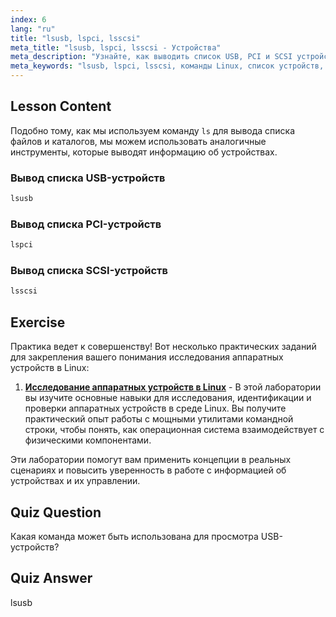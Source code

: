 ```yaml
---
index: 6
lang: "ru"
title: "lsusb, lspci, lsscsi"
meta_title: "lsusb, lspci, lsscsi - Устройства"
meta_description: "Узнайте, как выводить список USB, PCI и SCSI устройств с помощью команд lsusb, lspci и lsscsi. Поймите свое оборудование Linux с помощью этого руководства для начинающих."
meta_keywords: "lsusb, lspci, lsscsi, команды Linux, список устройств, информация об оборудовании, учебник Linux, руководство для начинающих"
---
```


## Lesson Content

Подобно тому, как мы используем команду `ls` для вывода списка файлов и каталогов, мы можем использовать аналогичные инструменты, которые выводят информацию об устройствах.

### Вывод списка USB-устройств

```bash
lsusb
```

### Вывод списка PCI-устройств

```bash
lspci
```

### Вывод списка SCSI-устройств

```bash
lsscsi
```

## Exercise

Практика ведет к совершенству! Вот несколько практических заданий для закрепления вашего понимания исследования аппаратных устройств в Linux:

1. **[Исследование аппаратных устройств в Linux](https://labex.io/ru/labs/comptia-explore-hardware-devices-in-linux-590861)** - В этой лаборатории вы изучите основные навыки для исследования, идентификации и проверки аппаратных устройств в среде Linux. Вы получите практический опыт работы с мощными утилитами командной строки, чтобы понять, как операционная система взаимодействует с физическими компонентами.

Эти лаборатории помогут вам применить концепции в реальных сценариях и повысить уверенность в работе с информацией об устройствах и их управлении.

## Quiz Question

Какая команда может быть использована для просмотра USB-устройств?

## Quiz Answer

lsusb

